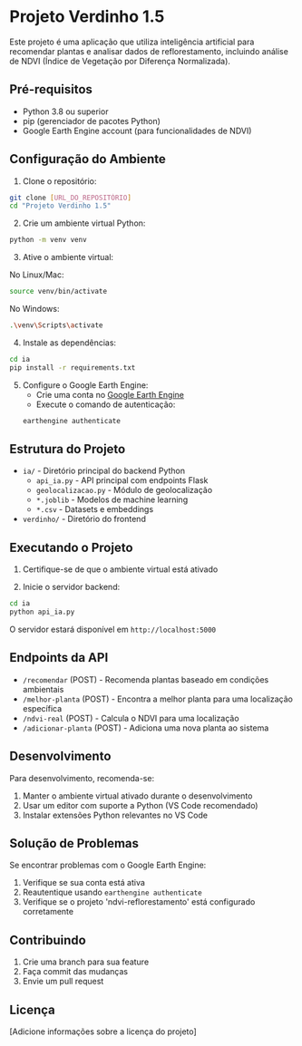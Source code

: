 # Projeto Verdinho 1.5

Este projeto é uma aplicação que utiliza inteligência artificial para recomendar plantas e analisar dados de reflorestamento, incluindo análise de NDVI (Índice de Vegetação por Diferença Normalizada).

## Pré-requisitos

- Python 3.8 ou superior
- pip (gerenciador de pacotes Python)
- Google Earth Engine account (para funcionalidades de NDVI)

## Configuração do Ambiente

1. Clone o repositório:
```bash
git clone [URL_DO_REPOSITÓRIO]
cd "Projeto Verdinho 1.5"
```

2. Crie um ambiente virtual Python:
```bash
python -m venv venv
```

3. Ative o ambiente virtual:

No Linux/Mac:
```bash
source venv/bin/activate
```

No Windows:
```bash
.\venv\Scripts\activate
```

4. Instale as dependências:
```bash
cd ia
pip install -r requirements.txt
```

5. Configure o Google Earth Engine:
   - Crie uma conta no [Google Earth Engine](https://earthengine.google.com/)
   - Execute o comando de autenticação:
   ```bash
   earthengine authenticate
   ```

## Estrutura do Projeto

- `ia/` - Diretório principal do backend Python
  - `api_ia.py` - API principal com endpoints Flask
  - `geolocalizacao.py` - Módulo de geolocalização
  - `*.joblib` - Modelos de machine learning
  - `*.csv` - Datasets e embeddings
- `verdinho/` - Diretório do frontend

## Executando o Projeto

1. Certifique-se de que o ambiente virtual está ativado

2. Inicie o servidor backend:
```bash
cd ia
python api_ia.py
```

O servidor estará disponível em `http://localhost:5000`

## Endpoints da API

- `/recomendar` (POST) - Recomenda plantas baseado em condições ambientais
- `/melhor-planta` (POST) - Encontra a melhor planta para uma localização específica
- `/ndvi-real` (POST) - Calcula o NDVI para uma localização
- `/adicionar-planta` (POST) - Adiciona uma nova planta ao sistema

## Desenvolvimento

Para desenvolvimento, recomenda-se:
1. Manter o ambiente virtual ativado durante o desenvolvimento
2. Usar um editor com suporte a Python (VS Code recomendado)
3. Instalar extensões Python relevantes no VS Code

## Solução de Problemas

Se encontrar problemas com o Google Earth Engine:
1. Verifique se sua conta está ativa
2. Reautentique usando `earthengine authenticate`
3. Verifique se o projeto 'ndvi-reflorestamento' está configurado corretamente

## Contribuindo

1. Crie uma branch para sua feature
2. Faça commit das mudanças
3. Envie um pull request

## Licença

[Adicione informações sobre a licença do projeto]
